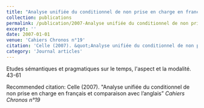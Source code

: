 ```yaml
---
title: "Analyse unifiée du conditionnel de non prise en charge en français et comparaison avec l’anglais"
collection: publications
permalink: /publication/2007-Analyse unifiée du conditionnel de non prise en charge en français et comparaison avec l’anglais
excerpt: ''
date: 2007-01-01
venue: 'Cahiers Chronos n°19'
citation: 'Celle (2007). &quot;Analyse unifiée du conditionnel de non prise en charge en français et comparaison avec l’anglais” <i>Cahiers Chronos n°19</i>'
category: 'Journal articles'
---
```

Etudes sémantiques et pragmatiques sur le temps, l&apos;aspect et la modalité. 43-61

Recommended citation: Celle (2007). "Analyse unifiée du conditionnel de non prise en charge en français et comparaison avec l’anglais” <i>Cahiers Chronos n°19</i>
